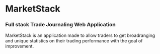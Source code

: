 
# MarketStack
### Full stack Trade Journaling Web Application

MarketStack is an application made to allow traders to get broadranging and unique statistics on their trading performance with the goal of improvement.
